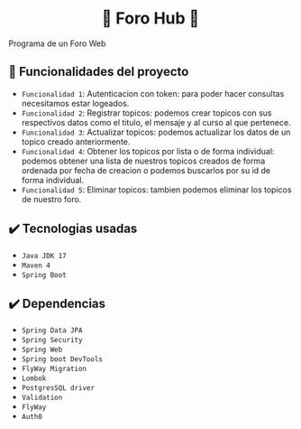 <h1 align="center"> 💬 Foro Hub 💬 </h1>
Programa de un Foro Web

## 🔨 Funcionalidades del proyecto
- `Funcionalidad 1`: Autenticacion con token: para poder hacer consultas necesitamos estar logeados.
- `Funcionalidad 2`: Registrar topicos: podemos crear topicos con sus respectivos datos como el titulo, el mensaje y al curso al que pertenece.
- `Funcionalidad 3`: Actualizar topicos: podemos actualizar los datos de un topico creado anteriormente.
- `Funcionalidad 4`: Obtener los topicos por lista o de forma individual: podemos obtener una lista de nuestros topicos creados de forma ordenada por fecha de creacion o podemos buscarlos por su id de forma individual.
- `Funcionalidad 5`: Eliminar topicos: tambien podemos eliminar los topicos de nuestro foro. 

## ✔️ Tecnologias usadas
- `Java JDK 17`
- `Maven 4`
- `Spring Boot`

## ✔️ Dependencias
- `Spring Data JPA`
- `Spring Security`
- `Spring Web`
- `Spring boot DevTools`
- `FlyWay Migration`
- `Lombok`
- `PostgresSQL driver`
- `Validation`
- `FlyWay`
- `Auth0`
